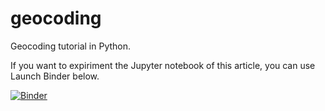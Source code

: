 # geocoding
Geocoding tutorial in Python.

If you want to expiriment the Jupyter notebook of this article, you can use Launch Binder below.

[![Binder](https://mybinder.org/badge_logo.svg)](https://mybinder.org/v2/gh/shakasom/geocoding/master)



